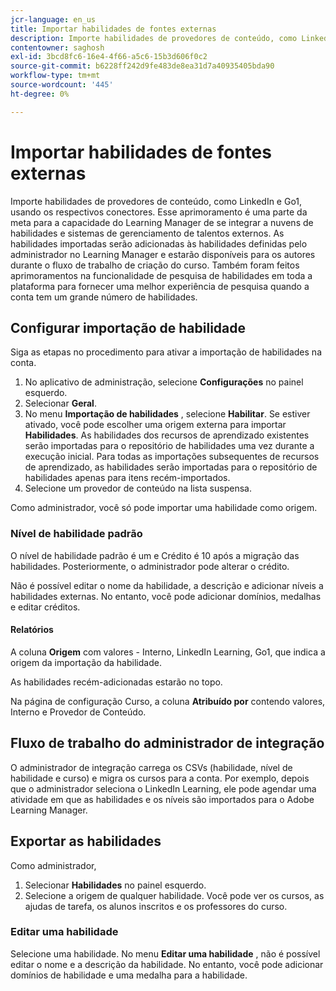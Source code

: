 ```yaml
---
jcr-language: en_us
title: Importar habilidades de fontes externas
description: Importe habilidades de provedores de conteúdo, como LinkedIn e Go1, usando os respectivos conectores.  As habilidades importadas serão adicionadas às habilidades definidas pelo administrador no Learning Manager e estarão disponíveis para os autores durante o fluxo de trabalho de criação do curso.
contentowner: saghosh
exl-id: 3bcd8fc6-16e4-4f66-a5c6-15b3d606f0c2
source-git-commit: b6228ff242d9fe483de8ea31d7a40935405bda90
workflow-type: tm+mt
source-wordcount: '445'
ht-degree: 0%

---
```


# Importar habilidades de fontes externas

Importe habilidades de provedores de conteúdo, como LinkedIn e Go1, usando os respectivos conectores. Esse aprimoramento é uma parte da meta para a capacidade do Learning Manager de se integrar a nuvens de habilidades e sistemas de gerenciamento de talentos externos. As habilidades importadas serão adicionadas às habilidades definidas pelo administrador no Learning Manager e estarão disponíveis para os autores durante o fluxo de trabalho de criação do curso. Também foram feitos aprimoramentos na funcionalidade de pesquisa de habilidades em toda a plataforma para fornecer uma melhor experiência de pesquisa quando a conta tem um grande número de habilidades.

## Configurar importação de habilidade

Siga as etapas no procedimento para ativar a importação de habilidades na conta.

1. No aplicativo de administração, selecione **Configurações** no painel esquerdo.
1. Selecionar **Geral**.
1. No menu **Importação de habilidades** , selecione **Habilitar**. Se estiver ativado, você pode escolher uma origem externa para importar **Habilidades**. As habilidades dos recursos de aprendizado existentes serão importadas para o repositório de habilidades uma vez durante a execução inicial. Para todas as importações subsequentes de recursos de aprendizado, as habilidades serão importadas para o repositório de habilidades apenas para itens recém-importados.
1. Selecione um provedor de conteúdo na lista suspensa.

Como administrador, você só pode importar uma habilidade como origem.

### Nível de habilidade padrão

O nível de habilidade padrão é um e Crédito é 10 após a migração das habilidades. Posteriormente, o administrador pode alterar o crédito.

Não é possível editar o nome da habilidade, a descrição e adicionar níveis a habilidades externas. No entanto, você pode adicionar domínios, medalhas e editar créditos.

#### Relatórios

A coluna **Origem** com valores - Interno, LinkedIn Learning, Go1, que indica a origem da importação da habilidade.

As habilidades recém-adicionadas estarão no topo.

Na página de configuração Curso, a coluna **Atribuído por** contendo valores, Interno e Provedor de Conteúdo.


## Fluxo de trabalho do administrador de integração

O administrador de integração carrega os CSVs (habilidade, nível de habilidade e curso) e migra os cursos para a conta. Por exemplo, depois que o administrador seleciona o LinkedIn Learning, ele pode agendar uma atividade em que as habilidades e os níveis são importados para o Adobe Learning Manager.

## Exportar as habilidades

Como administrador,

1. Selecionar **Habilidades** no painel esquerdo.
1. Selecione a origem de qualquer habilidade. Você pode ver os cursos, as ajudas de tarefa, os alunos inscritos e os professores do curso.

### Editar uma habilidade

Selecione uma habilidade. No menu **Editar uma habilidade** , não é possível editar o nome e a descrição da habilidade. No entanto, você pode adicionar domínios de habilidade e uma medalha para a habilidade.
